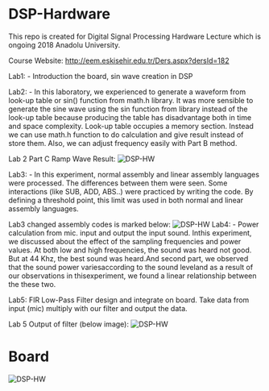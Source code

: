 # DSP-Hardware

This repo is created for Digital Signal Processing Hardware Lecture which is ongoing 2018 Anadolu University. 

Course Website: http://eem.eskisehir.edu.tr/Ders.aspx?dersId=182


Lab1: - Introduction the board, sin wave creation in DSP

Lab2: - In this laboratory, we experienced to generate a waveform from look-up table or sin() function from math.h library. It was more sensible to generate the sine wave using the sin function from library instead of the look-up table because producing the table has disadvantage both in time and space complexity. Look-up table occupies a memory section. Instead we can use math.h function to do calculation and give result instead of store them. Also, we can adjust frequency easily with Part B method.

Lab 2 Part C Ramp Wave Result:
![DSP-HW](https://github.com/mcagriaksoy/DSP-Hardware-TMS320C6000/blob/master/Lab2_DSP/c.JPG)

Lab3: - In this experiment, normal assembly and linear assembly languages were processed. The differences between them were seen. Some interactions (like SUB, ADD, ABS..) were practiced by writing the code. By defining a threshold point, this limit was used in both normal and linear assembly languages.

Lab3 changed assembly codes is marked below:
![DSP-HW](https://github.com/mcagriaksoy/DSP-Hardware-TMS320C6000/blob/master/Lab3_Code/asm.JPG)
Lab4: - Power calculation from mic. input and output the input sound. Inthis experiment, we discussed about the effect of the sampling frequencies and power values. At both low and high frequencies, the sound was heard not good. But at 44 Khz, the best sound was heard.And second part, we observed that the sound power variesaccording to the sound leveland as a result of our observations in thisexperiment, we found a linear relationship between the these two.


Lab5: FIR Low-Pass Filter design and integrate on board. Take data from input (mic) multiply with our filter and output the data.

Lab 5 Output of filter (below image):
![DSP-HW](https://github.com/mcagriaksoy/DSP-Hardware-TMS320C6000/blob/master/Lab5/50_son.PNG)




# Board

![DSP-HW](https://github.com/mcagriaksoy/DSP-Hardware-TMS320C6000/blob/master/s-l1600.jpg)

